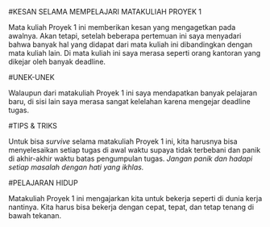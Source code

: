 #KESAN SELAMA MEMPELAJARI MATAKULIAH PROYEK 1





Mata kuliah Proyek 1 ini memberikan kesan yang mengagetkan pada awalnya. Akan tetapi, setelah beberapa pertemuan ini saya menyadari bahwa banyak hal yang didapat dari mata kuliah ini dibandingkan dengan mata kuliah lain. Di mata kuliah ini saya merasa seperti orang kantoran yang dikejar oleh banyak deadline.





#UNEK-UNEK




Walaupun dari matakuliah Proyek 1 ini saya mendapatkan banyak pelajaran baru, di sisi lain saya merasa sangat kelelahan karena mengejar deadline tugas. 




#TIPS & TRIKS




Untuk bisa *survive* selama matakuliah Proyek 1 ini, kita harusnya bisa menyelesaikan setiap tugas di awal waktu supaya tidak terbebani dan panik di akhir-akhir waktu batas pengumpulan tugas. *Jangan panik dan hadapi setiap masalah dengan hati yang ikhlas.*




#PELAJARAN HIDUP




Matakuliah Proyek 1 ini mengajarkan kita untuk bekerja seperti di dunia kerja nantinya. Kita harus bisa bekerja dengan cepat, tepat, dan tetap tenang di bawah tekanan.
